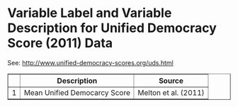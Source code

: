 # Variable Label and Variable Description for Unified Democracy Score (2011) Data
 See: <http://www.unified-democracy-scores.org/uds.html>

 <!-- html table generated in R 2.15.2 by xtable 1.7-0 package -->
<!-- Wed Dec 19 17:35:21 2012 -->
<TABLE border=1>
<TR> <TH>  </TH> <TH> Description </TH> <TH> Source </TH>  </TR>
  <TR> <TD align="right"> 1 </TD> <TD> Mean Unified Democarcy Score </TD> <TD> Melton et al. (2011) </TD> </TR>
   </TABLE>
